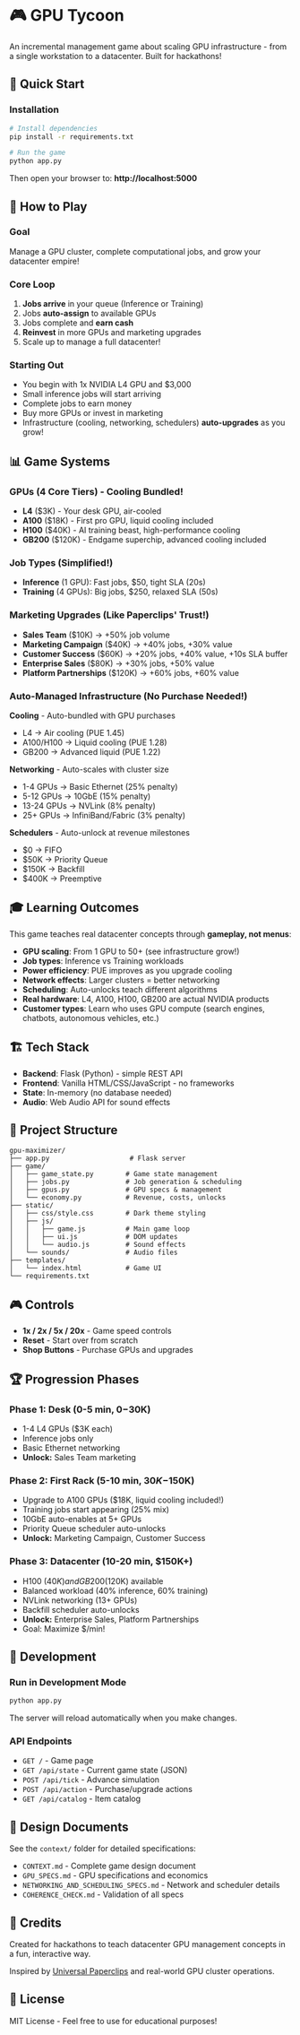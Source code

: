 # 🎮 GPU Tycoon

An incremental management game about scaling GPU infrastructure - from a single workstation to a datacenter. Built for hackathons!

## 🚀 Quick Start

### Installation

```bash
# Install dependencies
pip install -r requirements.txt

# Run the game
python app.py
```

Then open your browser to: **http://localhost:5000**

## 🎯 How to Play

### Goal
Manage a GPU cluster, complete computational jobs, and grow your datacenter empire!

### Core Loop
1. **Jobs arrive** in your queue (Inference or Training)
2. Jobs **auto-assign** to available GPUs
3. Jobs complete and **earn cash**
4. **Reinvest** in more GPUs and marketing upgrades
5. Scale up to manage a full datacenter!

### Starting Out
- You begin with 1x NVIDIA L4 GPU and $3,000
- Small inference jobs will start arriving
- Complete jobs to earn money
- Buy more GPUs or invest in marketing
- Infrastructure (cooling, networking, schedulers) **auto-upgrades** as you grow!

## 📊 Game Systems

### GPUs (4 Core Tiers) - **Cooling Bundled!**
- **L4** ($3K) - Your desk GPU, air-cooled
- **A100** ($18K) - First pro GPU, liquid cooling included
- **H100** ($40K) - AI training beast, high-performance cooling
- **GB200** ($120K) - Endgame superchip, advanced cooling included

### Job Types (Simplified!)
- **Inference** (1 GPU): Fast jobs, $50, tight SLA (20s)
- **Training** (4 GPUs): Big jobs, $250, relaxed SLA (50s)

### Marketing Upgrades (Like Paperclips' Trust!)
- **Sales Team** ($10K) → +50% job volume
- **Marketing Campaign** ($40K) → +40% jobs, +30% value
- **Customer Success** ($60K) → +20% jobs, +40% value, +10s SLA buffer
- **Enterprise Sales** ($80K) → +30% jobs, +50% value
- **Platform Partnerships** ($120K) → +60% jobs, +60% value

### Auto-Managed Infrastructure (No Purchase Needed!)

**Cooling** - Auto-bundled with GPU purchases
- L4 → Air cooling (PUE 1.45)
- A100/H100 → Liquid cooling (PUE 1.28)
- GB200 → Advanced liquid (PUE 1.22)

**Networking** - Auto-scales with cluster size
- 1-4 GPUs → Basic Ethernet (25% penalty)
- 5-12 GPUs → 10GbE (15% penalty)
- 13-24 GPUs → NVLink (8% penalty)
- 25+ GPUs → InfiniBand/Fabric (3% penalty)

**Schedulers** - Auto-unlock at revenue milestones
- $0 → FIFO
- $50K → Priority Queue
- $150K → Backfill
- $400K → Preemptive

## 🎓 Learning Outcomes

This game teaches real datacenter concepts through **gameplay, not menus**:
- **GPU scaling**: From 1 GPU to 50+ (see infrastructure grow!)
- **Job types**: Inference vs Training workloads
- **Power efficiency**: PUE improves as you upgrade cooling
- **Network effects**: Larger clusters = better networking
- **Scheduling**: Auto-unlocks teach different algorithms
- **Real hardware**: L4, A100, H100, GB200 are actual NVIDIA products
- **Customer types**: Learn who uses GPU compute (search engines, chatbots, autonomous vehicles, etc.)

## 🏗️ Tech Stack

- **Backend**: Flask (Python) - simple REST API
- **Frontend**: Vanilla HTML/CSS/JavaScript - no frameworks
- **State**: In-memory (no database needed)
- **Audio**: Web Audio API for sound effects

## 📁 Project Structure

```
gpu-maximizer/
├── app.py                    # Flask server
├── game/
│   ├── game_state.py        # Game state management
│   ├── jobs.py              # Job generation & scheduling
│   ├── gpus.py              # GPU specs & management
│   └── economy.py           # Revenue, costs, unlocks
├── static/
│   ├── css/style.css        # Dark theme styling
│   ├── js/
│   │   ├── game.js          # Main game loop
│   │   ├── ui.js            # DOM updates
│   │   └── audio.js         # Sound effects
│   └── sounds/              # Audio files
├── templates/
│   └── index.html           # Game UI
└── requirements.txt
```

## 🎮 Controls

- **1x / 2x / 5x / 20x** - Game speed controls
- **Reset** - Start over from scratch
- **Shop Buttons** - Purchase GPUs and upgrades

## 🏆 Progression Phases

### Phase 1: Desk (0-5 min, $0-$30K)
- 1-4 L4 GPUs ($3K each)
- Inference jobs only
- Basic Ethernet networking
- **Unlock:** Sales Team marketing

### Phase 2: First Rack (5-10 min, $30K-$150K)
- Upgrade to A100 GPUs ($18K, liquid cooling included!)
- Training jobs start appearing (25% mix)
- 10GbE auto-enables at 5+ GPUs
- Priority Queue scheduler auto-unlocks
- **Unlock:** Marketing Campaign, Customer Success

### Phase 3: Datacenter (10-20 min, $150K+)
- H100 ($40K) and GB200 ($120K) available
- Balanced workload (40% inference, 60% training)
- NVLink networking (13+ GPUs)
- Backfill scheduler auto-unlocks
- **Unlock:** Enterprise Sales, Platform Partnerships
- Goal: Maximize $/min!

## 🔧 Development

### Run in Development Mode
```bash
python app.py
```

The server will reload automatically when you make changes.

### API Endpoints
- `GET /` - Game page
- `GET /api/state` - Current game state (JSON)
- `POST /api/tick` - Advance simulation
- `POST /api/action` - Purchase/upgrade actions
- `GET /api/catalog` - Item catalog

## 📝 Design Documents

See the `context/` folder for detailed specifications:
- `CONTEXT.md` - Complete game design document
- `GPU_SPECS.md` - GPU specifications and economics
- `NETWORKING_AND_SCHEDULING_SPECS.md` - Network and scheduler details
- `COHERENCE_CHECK.md` - Validation of all specs

## 🤝 Credits

Created for hackathons to teach datacenter GPU management concepts in a fun, interactive way.

Inspired by [Universal Paperclips](https://www.decisionproblem.com/paperclips/) and real-world GPU cluster operations.

## 📜 License

MIT License - Feel free to use for educational purposes!


